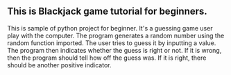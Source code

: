## This is Blackjack game tutorial for beginners. 

This is sample of python project for beginner. It's a guessing game user play with the computer.
The program generates a random number using the random function imported. The
user tries to guess it by inputting a value. The program then indicates
whether the guess is right or not. If it is wrong, then the program should
tell how off the guess was. If it is right, there should be another positive indicator.
